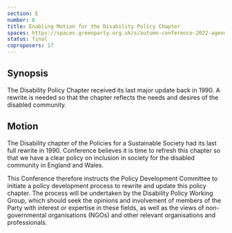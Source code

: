 ```yaml
---
section: E
number: 6
title: Enabling Motion for the Disability Policy Chapter
spaces: https://spaces.greenparty.org.uk/s/autumn-conference-2022-agenda-forum/?contentId=101775
status: final
coproposers: 17
---
```

## Synopsis
The Disability Policy Chapter received its last major update back in 1990. A rewrite is needed so that the chapter reflects the needs and desires of the disabled community.

## Motion
The Disability chapter of the Policies for a Sustainable Society had its last full rewrite in 1990. Conference believes it is time to refresh this chapter so that we have a clear policy on inclusion in society for the disabled community in England and Wales.

This Conference therefore instructs the Policy Development Committee to initiate a policy development process to rewrite and update this policy chapter. The process will be undertaken by the Disability Policy Working Group, which should seek the opinions and involvement of members of the Party with interest or expertise in these fields, as well as the views of non-governmental organisations (NGOs) and other relevant organisations and professionals.
